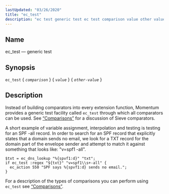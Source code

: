 ```yaml
---
lastUpdated: "03/26/2020"
title: "ec_test"
description: "ec test generic test ec test comparison value other value Instead of building comparators into every extension function Momentum provides a generic test facility called ec test through which all comparators can be used See Section 8 2 3 Comparisons for a discussion of Sieve comparators A short example of..."
---
```


<a name="sieve.ref.ec_test"></a> 
## Name

ec_test — generic test

## Synopsis

`ec_test` { *`comparison`* } { *`value`* } { *`other-value`* }

<a name="idp30627328"></a> 
## Description

Instead of building comparators into every extension function, Momentum provides a generic test facility called `ec_test` through which all comparators can be used. See [“Comparisons”](/momentum/3/3-reference/sieve-syntax-basic#sieve.syntax.basic.comparisons) for a discussion of Sieve comparators.

A short example of variable assignment, interpolation and testing is testing for an SPF -all record. In order to search for an SPF record that explicitly states that a domain sends no email, we look for a TXT record for the domain part of the envelope sender and attempt to match it against something that looks like: "v=spf1 -all".

<a name="example.ec_test"></a> 


```
$txt = ec_dns_lookup "%{spvf1:d}" "txt";
if ec_test :regex "${txt}" "v=spf1\\s+-all" {
  ec_action 550 "SPF says %{spvf1:d} sends no email.";
}
```

For a description of the types of comparisons you can perform using `ec_test` see [“Comparisons”](/momentum/3/3-reference/sieve-syntax-basic#sieve.syntax.basic.comparisons).